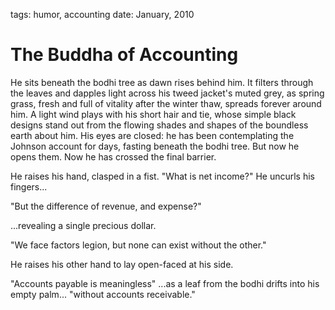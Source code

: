 tags: humor, accounting
date: January, 2010

# The Buddha of Accounting

He sits beneath the bodhi tree as dawn rises behind him. It filters through the leaves and dapples light across his tweed jacket's muted grey, as spring grass, fresh and full of vitality after the winter thaw, spreads forever around him. A light wind plays with his short hair and tie, whose simple black designs stand out from the flowing shades and shapes of the boundless earth about him. His eyes are closed: he has been contemplating the Johnson account for days, fasting beneath the bodhi tree. But now he opens them. Now he has crossed the final barrier.

He raises his hand, clasped in a fist. "What is net income?" He uncurls his fingers...

"But the difference of revenue, and expense?"

...revealing a single precious dollar.

"We face factors legion, but none can exist without the other."

He raises his other hand to lay open-faced at his side.

"Accounts payable is meaningless" ...as a leaf from the bodhi drifts into his empty palm... "without accounts receivable."